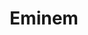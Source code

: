 ---
title: Eminem
crosslinks:
- hiphopheads
- Kanye
- FanTheories
- KendrickLamar
- hhh
- gatekeeping
- AskReddit
- nofiller
- The_Donald
- todayilearned
- pics
- EncoreByEminem
- funny
- Showerthoughts
- AMAAggregator
- '2013'
- IAmA
- ConspiracyTheory
- lewronggeneration
---